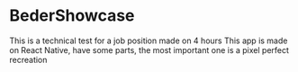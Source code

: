 # BederShowcase

This is a technical test for a job position made on 4 hours
This app is made on React Native, have some parts, the most important one is a pixel perfect recreation
